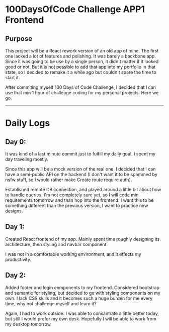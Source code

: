 # 100DaysOfCode Challenge APP1 Frontend

## Purpose

This project will be a React rework version of an old app of mine. The first one lacked a lot of features and polishing. It was barely a backbone app. Since it was going to be use by a single person, it didn't matter if it looked good or not. But it is not possible to add that app into my portfolio in that state, so I decided to remake it a while ago but couldn't spare the time to start it.

After commiting myself 100 Days of Code Challenge, I decided that I can use that min 1 hour of challenge coding for my personal projects. Here we go.

---

# Daily Logs

## Day 0:

It was kind of a last minute commit just to fulfill my daily goal. I spent my day traveling mostly.

Since this app will be a mock version of the real one, I decided that I can have a semi-public API on the backend (I don't want it to be spammed by nsfw stuff, so I would rather make Create route require auth).

Established remote DB connection, and played around a little bit about how to handle queries. I'm not completely sure yet, so I will code min requirements tomorrow and than hop into the frontend. I want this to be something different than the previous version, I want to practice new designs.

## Day 1:

Created React frontend of my app. Mainly spent time roughly designing its architecture, then styling and navbar component.

I was not in a comfortable working environment, and it effects my productivity.

## Day 2:

Added footer and login components to my frontend. Considered bootstrap and semantic for styling, but decided to go with styling components on my own. I lack CSS skills and it becomes such a huge burden for me every time, why not challenge myself and learn it?

Again, I had to work outside. I was able to consantrate a little better today, but still I would prefer my own desk. Hopefully I will be able to work from my desktop tomorrow.
